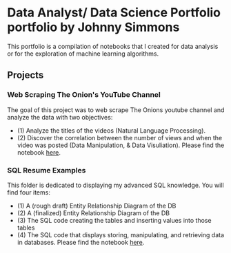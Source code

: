 # Data Analyst/ Data Science Portfolio portfolio by Johnny Simmons

This portfolio is a compilation of notebooks that I created for data analysis or for the exploration of machine learning algorithms.

## Projects

### Web Scraping The Onion's YouTube Channel

The goal of this project was to web scrape The Onions youtube channel and analyze the data with two objectives: 
  - (1) Analyze the titles of the videos (Natural Language Processing).
  - (2) Discover the correlation between the number of views and when the video was posted (Data Manipulation, & Data Visuliation). 
Please find the notebook [here](https://github.com/JohnWinfield/johnwinfield.github.io/blob/main/Notebooks/Web%20Scraping%20The%20Onion's%20YouTube%20Channel.ipynb).

### SQL Resume Examples

This folder is dedicated to displaying my advanced SQL knowledge. You will find four items:
  - (1) A (rough draft) Entity Relationship Diagram of the DB
  - (2) A (finalized) Entity Relationship Diagram of the DB
  - (3) The SQL code creating the tables and inserting values into those tables
  - (4) The SQL code that displays storing, manipulating, and retrieving data in databases.
Please find the notebook [here](https://github.com/JohnWinfield/johnwinfield.github.io/tree/main/Notebooks/SQL-Code).

